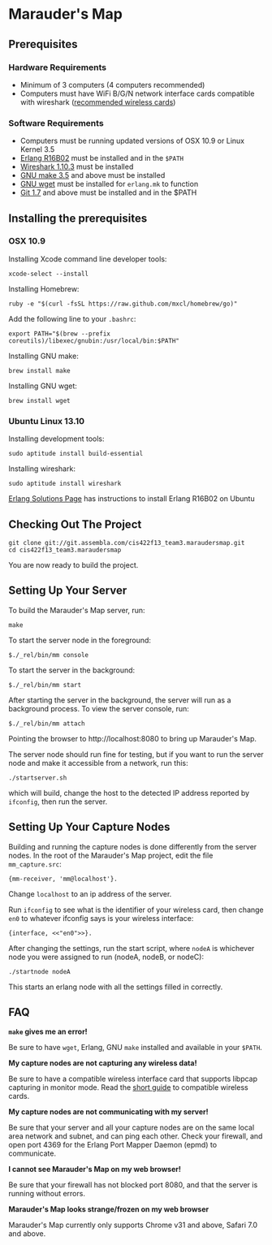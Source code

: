 Marauder's Map
==============

Prerequisites
-------------

### Hardware Requirements 

* Minimum of 3 computers (4 computers recommended)
* Computers must have WiFi B/G/N network interface cards compatible with
	wireshark ([recommended wireless cards](http://www.aircrack-ng.org/doku.php?id=faq#what_is_the_best_wireless_card_to_buy))

### Software Requirements

* Computers must be running updated versions of OSX 10.9 or Linux Kernel 3.5
* [Erlang R16B02](https://www.erlang-solutions.com/downloads/download-erlang-otp) 
	must be installed and in the `$PATH`
* [Wireshark 1.10.3](http://www.wireshark.org/download.html) must be installed
* [GNU make 3.5](http://www.gnu.org/software/make/) and above must be installed
* [GNU wget](http://www.gnu.org/software/wget/) must be installed for `erlang.mk`
	to function 
* [Git 1.7](http://git-scm.com/downloads) and above must be installed and in the
	$PATH

Installing the prerequisites
----------------------------

### OSX 10.9

Installing Xcode command line developer tools:

	xcode-select --install

Installing Homebrew:

	ruby -e "$(curl -fsSL https://raw.github.com/mxcl/homebrew/go)"

Add the following line to your `.bashrc`:

	export PATH="$(brew --prefix coreutils)/libexec/gnubin:/usr/local/bin:$PATH"

Installing GNU make:

	brew install make

Installing GNU wget:

	brew install wget

### Ubuntu Linux 13.10

Installing development tools:

	sudo aptitude install build-essential

Installing wireshark:

	sudo aptitude install wireshark

[Erlang Solutions Page](https://www.erlang-solutions.com/downloads/download-erlang-otp) has instructions to install Erlang R16B02 on Ubuntu

Checking Out The Project
------------------------

	git clone git://git.assembla.com/cis422f13_team3.maraudersmap.git
	cd cis422f13_team3.maraudersmap

You are now ready to build the project.

Setting Up Your Server
----------------------

To build the Marauder's Map server, run:

	make

To start the server node in the foreground:

	$./_rel/bin/mm console

To start the server in the background:

	$./_rel/bin/mm start

After starting the server in the background, the server will run as a background
process. To view the server console, run:

	$./_rel/bin/mm attach

Pointing the browser to http://localhost:8080 to bring up Marauder's Map.

The server node should run fine for testing, but if you want to run the server
node and make it accessible from a network, run this:

	./startserver.sh

which will build, change the host to the detected IP address reported by 
`ifconfig`, then run the server.

Setting Up Your Capture Nodes
-----------------------------

Building and running the capture nodes is done differently from the server nodes.
In the root of the Marauder's Map project, edit the file `mm_capture.src`:

	{mm-receiver, 'mm@localhost'}.

Change `localhost` to an ip address of the server.

Run `ifconfig` to see what is the identifier of your wireless card, then change `en0` to whatever ifconfig says is your wireless interface:

	{interface, <<"en0">>}.

After changing the settings, run the start script, where `nodeA` is whichever node you were assigned to run (nodeA, nodeB, or nodeC):

	./startnode nodeA

This starts an erlang node with all the settings filled in correctly.

FAQ
---

**`make` gives me an error!**

Be sure to have `wget`, Erlang, GNU `make` installed and available in your `$PATH`.

**My capture nodes are not capturing any wireless data!**

Be sure to have a compatible wireless interface card that supports libpcap
capturing in monitor mode. Read the [short guide](http://www.aircrack-ng.org/doku.php?id=faq#what_is_the_best_wireless_card_to_buy)
to compatible wireless cards.

**My capture nodes are not communicating with my server!**

Be sure that your server and all your capture nodes are on the same local area
network and subnet, and can ping each other. Check your firewall, and open port
4369 for the Erlang Port Mapper Daemon (epmd) to communicate.

**I cannot see Marauder's Map on my web browser!**

Be sure that your firewall has not blocked port 8080, and that the server is 
running without errors.

**Marauder's Map looks strange/frozen on my web browser**

Marauder's Map currently only supports Chrome v31 and above, Safari 7.0 and
above.